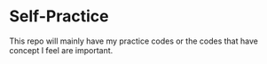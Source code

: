 # Self-Practice

This repo will mainly have my practice codes or the codes that have concept I feel are important.
